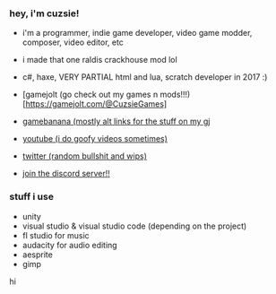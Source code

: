 ### hey, i'm cuzsie!

- i'm a programmer, indie game developer, video game modder, composer, video editor, etc
- i made that one raldis crackhouse mod lol
- c#, haxe, VERY PARTIAL html and lua, scratch developer in 2017 :)

- [gamejolt (go check out my games n mods!!!)[https://gamejolt.com/@CuzsieGames]
- [gamebanana (mostly alt links for the stuff on my gj](https://gamebanana.com/members/1833894)
- [youtube (i do goofy videos sometimes)](https://youtube.com/cuzsie)
- [twitter (random bullshit and wips)](https://twitter.com/cuzsie)
- [join the discord server!!](https://discord.gg/8Wx57nYKhG)

### stuff i use

- unity
- visual studio & visual studio code (depending on the project)
- fl studio for music
- audacity for audio editing
- aesprite
- gimp
 

hi
